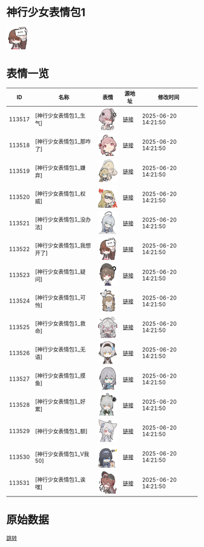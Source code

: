 # 神行少女表情包1

<img src="./cover.png" height="60" alt="cover" />

# 表情一览

|ID|名称|表情|源地址|修改时间|
|----|----|----|----|----|
|113517|[神行少女表情包1_生气]|<img src="./pic/113517_%5B神行少女表情包1_生气%5D.png" height="60" alt="生气"/>|[链接](https://i0.hdslb.com/bfs/garb/03d377252d60ecf5d802739df34018a1210b3a33.png)|2025-06-20 14:21:50|
|113518|[神行少女表情包1_那咋了]|<img src="./pic/113518_%5B神行少女表情包1_那咋了%5D.png" height="60" alt="那咋了"/>|[链接](https://i0.hdslb.com/bfs/garb/0928272f2819ffbcd060cb400cc72240d72d6010.png)|2025-06-20 14:21:50|
|113519|[神行少女表情包1_嫌弃]|<img src="./pic/113519_%5B神行少女表情包1_嫌弃%5D.png" height="60" alt="嫌弃"/>|[链接](https://i0.hdslb.com/bfs/garb/12ac24e8109b11e842363645db906273faa27ed1.png)|2025-06-20 14:21:50|
|113520|[神行少女表情包1_权威]|<img src="./pic/113520_%5B神行少女表情包1_权威%5D.png" height="60" alt="权威"/>|[链接](https://i0.hdslb.com/bfs/garb/d302b9d39330b0d6dabc768d138ef4c7bdc34e1a.png)|2025-06-20 14:21:50|
|113521|[神行少女表情包1_没办法]|<img src="./pic/113521_%5B神行少女表情包1_没办法%5D.png" height="60" alt="没办法"/>|[链接](https://i0.hdslb.com/bfs/garb/d85046431d3d4bedbfccbc94253400d6c5794669.png)|2025-06-20 14:21:50|
|113522|[神行少女表情包1_我想开了]|<img src="./pic/113522_%5B神行少女表情包1_我想开了%5D.png" height="60" alt="我想开了"/>|[链接](https://i0.hdslb.com/bfs/garb/383c3406615a4ce6b7c30600e7b6a6ca1639f0c5.png)|2025-06-20 14:21:50|
|113523|[神行少女表情包1_疑问]|<img src="./pic/113523_%5B神行少女表情包1_疑问%5D.png" height="60" alt="疑问"/>|[链接](https://i0.hdslb.com/bfs/garb/ebf900631aa9d053e592c73d80400c11628cf0c9.png)|2025-06-20 14:21:50|
|113524|[神行少女表情包1_可怜]|<img src="./pic/113524_%5B神行少女表情包1_可怜%5D.png" height="60" alt="可怜"/>|[链接](https://i0.hdslb.com/bfs/garb/9878deaeb139e7af97287c2b84266e171c97da12.png)|2025-06-20 14:21:50|
|113525|[神行少女表情包1_救命]|<img src="./pic/113525_%5B神行少女表情包1_救命%5D.png" height="60" alt="救命"/>|[链接](https://i0.hdslb.com/bfs/garb/3d76902b59d0b7e45a1d575529b5689c9d7c7eb5.png)|2025-06-20 14:21:50|
|113526|[神行少女表情包1_无语]|<img src="./pic/113526_%5B神行少女表情包1_无语%5D.png" height="60" alt="无语"/>|[链接](https://i0.hdslb.com/bfs/garb/d678c522e6bc25cb65b94f6cc4614f03f729166d.png)|2025-06-20 14:21:50|
|113527|[神行少女表情包1_摸鱼]|<img src="./pic/113527_%5B神行少女表情包1_摸鱼%5D.png" height="60" alt="摸鱼"/>|[链接](https://i0.hdslb.com/bfs/garb/64115d11e452559a3c842e40b119dbe197b5c6fc.png)|2025-06-20 14:21:50|
|113528|[神行少女表情包1_好累]|<img src="./pic/113528_%5B神行少女表情包1_好累%5D.png" height="60" alt="好累"/>|[链接](https://i0.hdslb.com/bfs/garb/d653afa2a8251c9d449b0307eeb49a43b1a8ebb4.png)|2025-06-20 14:21:50|
|113529|[神行少女表情包1_额]|<img src="./pic/113529_%5B神行少女表情包1_额%5D.png" height="60" alt="额"/>|[链接](https://i0.hdslb.com/bfs/garb/1bf26af1dcfcce2b73292c41844ccc08366060a6.png)|2025-06-20 14:21:50|
|113530|[神行少女表情包1_V我50]|<img src="./pic/113530_%5B神行少女表情包1_V我50%5D.png" height="60" alt="V我50"/>|[链接](https://i0.hdslb.com/bfs/garb/e4651e19e9b02e18a76c13e61d8212a111a42c79.png)|2025-06-20 14:21:50|
|113531|[神行少女表情包1_诶嘿]|<img src="./pic/113531_%5B神行少女表情包1_诶嘿%5D.png" height="60" alt="诶嘿"/>|[链接](https://i0.hdslb.com/bfs/garb/a48ff2016a366c8a65c978ba0423f0223a64ad76.png)|2025-06-20 14:21:50|

# 原始数据

[跳转](./raw.json)

